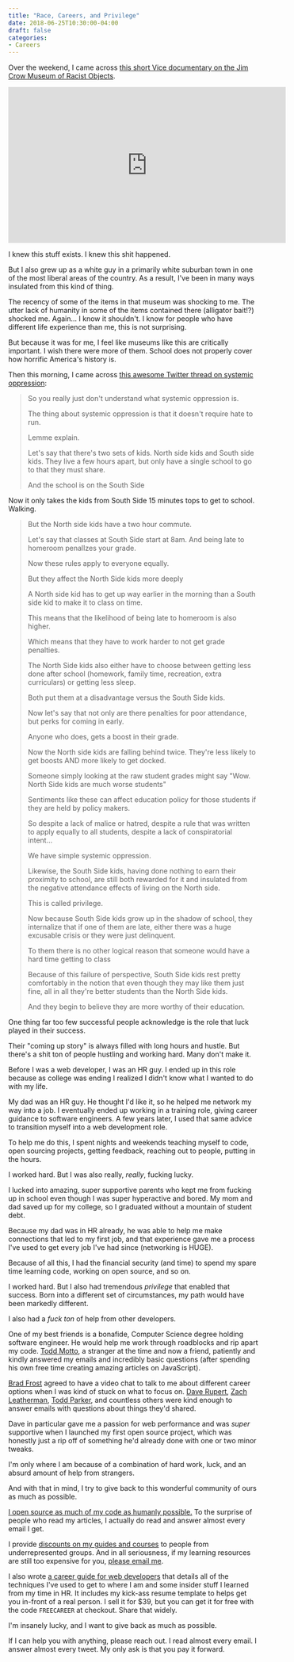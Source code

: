 ```yaml
---
title: "Race, Careers, and Privilege"
date: 2018-06-25T10:30:00-04:00
draft: false
categories:
- Careers
---
```


Over the weekend, I came across [this short Vice documentary on the Jim Crow Museum of Racist Objects](https://www.youtube.com/watch?v=jP92cqTxG7I).

<iframe width="560" height="315" src="https://www.youtube.com/embed/jP92cqTxG7I" frameborder="0" allow="autoplay; encrypted-media" allowfullscreen></iframe>

I knew this stuff exists. I knew this shit happened.

But I also grew up as a white guy in a primarily white suburban town in one of the most liberal areas of the country. As a result, I've been in many ways insulated from this kind of thing.

The recency of some of the items in that museum was shocking to me. The utter lack of humanity in some of the items contained there (alligator bait!?) shocked me. Again... I know it shouldn't. I know for people who have different life experience than me, this is not surprising.

But because it was for me, I feel like museums like this are critically important. I wish there were more of them. School does not properly cover how horrific America's history is.

Then this morning, I came across [this awesome Twitter thread on systemic oppression](https://twitter.com/absurdistwords/status/1010965466683232256?s=21):

> So you really just don't understand what systemic oppression is.
>
> The thing about systemic oppression is that it doesn't require hate to run.
>
> Lemme explain.
>
> Let's say that there's two sets of kids. North side kids and South side kids. They live a few hours apart, but only have a single school to go to that they must share.
>
> And the school is on the South Side
>
Now it only takes the kids from South Side 15 minutes tops to get to school. Walking.
>
> But the North side kids have a two hour commute.
>
> Let's say that classes at South Side start at 8am.  And being late to homeroom penalIzes your grade.
>
> Now these rules apply to everyone equally.
>
> But they affect the North Side kids more deeply
>
> A North side kid has to get up way earlier in the morning than a South side kid to make it to class on time.
>
> This means that the likelihood of being late to homeroom is also higher.
>
> Which means that they have to work harder to not get grade penalties.
>
> The North Side kids also either have to choose between getting less done after school (homework, family time, recreation, extra curriculars) or getting less sleep.
>
> Both put them at a disadvantage versus the South Side kids.
>
> Now let's say that not only are there penalties for poor attendance, but perks for coming in early.
>
> Anyone who does, gets a boost in their grade.
>
> Now the North side kids are falling behind twice. They're less likely to get boosts AND more likely to get docked.
>
> Someone simply looking at the raw student grades might say "Wow. North Side kids are much worse students"
>
> Sentiments like these can affect education policy for those students if they are held by policy makers.
>
> So despite a lack of malice or hatred, despite a rule that was written to apply equally to all students, despite a lack of conspiratorial intent...
>
> We have simple systemic oppression.
>
> Likewise, the South Side kids, having done nothing to earn their proximity to school, are still both rewarded for it and insulated from the negative attendance effects of living on the North side.
>
> This is called privilege.
>
> Now because South Side kids grow up in the shadow of school, they internalize that if one of them are late, either there was a huge excusable crisis or they were just delinquent.
>
> To them there is no other logical reason that someone would have a hard time getting to class
>
> Because of this failure of perspective, South Side kids rest pretty comfortably in the notion that even though they may like them just fine, all in all they're better students than the North Side kids.
>
> And they begin to believe they are more worthy of their education.

One thing far too few successful people acknowledge is the role that luck played in their success.

Their "coming up story" is always filled with long hours and hustle. But there's a shit ton of people hustling and working hard. Many don't make it.

Before I was a web developer, I was an HR guy. I ended up in this role because as college was ending I realized I didn't know what I wanted to do with my life.

My dad was an HR guy. He thought I'd like it, so he helped me network my way into a job. I eventually ended up working in a training role, giving career guidance to software engineers. A few years later, I used that same advice to transition myself into a web development role.

To help me do this, I spent nights and weekends teaching myself to code, open sourcing projects, getting feedback, reaching out to people, putting in the hours.

I worked hard. But I was also really, *really*, fucking lucky.

I lucked into amazing, super supportive parents who kept me from fucking up in school even though I was super hyperactive and bored. My mom and dad saved up for my college, so I graduated without a mountain of student debt.

Because my dad was in HR already, he was able to help me make connections that led to my first job, and that experience gave me a process I've used to get every job I've had since (networking is HUGE).

Because of all this, I had the financial security (and time) to spend my spare time learning code, working on open source, and so on.

I worked hard. But I also had tremendous *privilege* that enabled that success. Born into a different set of circumstances, my path would have been markedly different.

I also had a *fuck ton* of help from other developers.

One of my best friends is a bonafide, Computer Science degree holding software engineer. He would help me work through roadblocks and rip apart my code. [Todd Motto](https://toddmotto.com/), a stranger at the time and now a friend, patiently and kindly answered my emails and incredibly basic questions (after spending his own free time creating amazing articles on JavaScript).

[Brad Frost](http://bradfrost.com/) agreed to have a video chat to talk to me about different career options when I was kind of stuck on what to focus on. [Dave Rupert](https://daverupert.com/), [Zach Leatherman](https://www.zachleat.com/web/), [Todd Parker](https://twitter.com/toddmparker), and countless others were kind enough to answer emails with questions about things they'd shared.

Dave in particular gave me a passion for web performance and was *super* supportive when I launched my first open source project, which was honestly just a rip off of something he'd already done with one or two minor tweaks.

I'm only where I am because of a combination of hard work, luck, and an absurd amount of help from strangers.

And with that in mind, I try to give back to this wonderful community of ours as much as possible.

[I open source as much of my code as humanly possible.](https://github.com/cferdinandi/) To the surprise of people who read my articles, I actually do read and answer almost every email I get.

I provide [discounts on my guides and courses](https://vanillajsguides.com/underrepresented-group-discount/) to people from underrepresented groups. And in all seriousness, if my learning resources are still too expensive for you, [please email me](/about).

I also wrote [a career guide for web developers](/career-guide/) that details all of the techniques I've used to get to where I am and some insider stuff I learned from my time in HR. It includes my kick-ass resume template to helps get you in-front of a real person. I sell it for $39, but you can get it for free with the code `FREECAREER` at checkout. Share that widely.

I'm insanely lucky, and I want to give back as much as possible.

If I can help you with anything, please reach out. I read almost every email. I answer almost every tweet. My only ask is that you pay it forward.